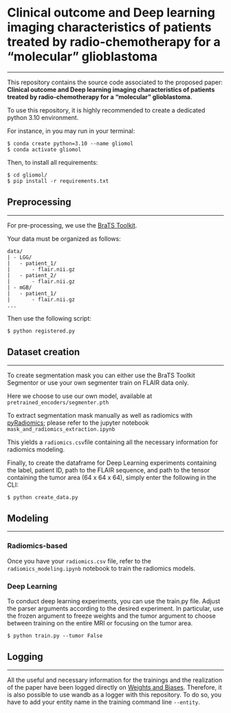 # Clinical outcome and Deep learning imaging characteristics of patients treated by radio-chemotherapy for a “molecular” glioblastoma
________________
This repository contains the source code associated to the proposed paper: **Clinical outcome and Deep learning imaging characteristics of patients treated by radio-chemotherapy for a “molecular” glioblastoma**.

To use this repository, it is highly recommended to create a dedicated python 3.10 environment.

For instance, in you may run in your terminal:

```
$ conda create python=3.10 --name gliomol
$ conda activate gliomol
```

Then, to install all requirements:
````
$ cd gliomol/
$ pip install -r requirements.txt
````

## Preprocessing
______

For pre-processing, we use the [BraTS Toolkit](https://github.com/neuronflow/BraTS-Toolkit).

Your data must be organized as follows:
````
data/
| - LGG/
|   - patient_1/
|       - flair.nii.gz
|   - patient_2/
|       - flair.nii.gz
| - mGB/
|   - patient_1/
|       - flair.nii.gz
...
````

Then use the following script:

````
$ python registered.py
````

## Dataset creation
_______
To create segmentation mask you can either use the BraTS Toolkit Segmentor or use your own segmenter train on FLAIR data only.

Here we choose to use our own model, available at `pretrained_encoders/segmenter.pth`

To extract segmentation mask manually as well as radiomics with [pyRadiomics](https://pyradiomics.readthedocs.io/en/latest/); please refer to the jupyter notebook `mask_and_radiomics_extraction.ipynb`

This yields a `radiomics.csv`file containing all the necessary information for radiomics modeling.

Finally, to create the dataframe for Deep Learning experiments containing the label, patient ID, path to the FLAIR sequence, and path to the tensor containing the tumor area (64 x 64 x 64), simply enter the following in the CLI:

`````
$ python create_data.py
`````

## Modeling
_______
### Radiomics-based
Once you have your `radiomics.csv` file, refer to the `radiomics_modeling.ipynb` notebook to train the radiomics models.


### Deep Learning
To conduct deep learning experiments, you can use the train.py file. Adjust the parser arguments according to the desired experiment. In particular, use the frozen argument to freeze weights and the tumor argument to choose between training on the entire MRI or focusing on the tumor area.

````
$ python train.py --tumor False
````

## Logging
_____
All the useful and necessary information for the trainings and the realization of the paper have been logged directly on [Weights and Biases](https://wandb.ai/). Therefore, it is also possible to use wandb as a logger with this repository. To do so, you have to add your entity name in the training command line `--entity`.